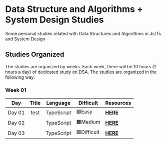 # Data Structure and Algorithms + System Design Studies 

Some personal studies related with Data Structures and Algorithms in Js/Ts and System Design

## Studies Organized

The studies are organized by weeks. Each week, there will be 10 hours (2 hours a day) of dedicated study on DSA. The studies are organized in the following way:

### Week 01

|  Day   | Title |  Language  | Difficult  | Resources    |
| :----: | :---: | :--------: | ---------- | ------------ |
| Day 01 | test  | TypeScript | 🟩Easy      | **[HERE]()** |
| Day 02 |       | TypeScript | 🟧Medium    | **[HERE]()** |
| Day 03 |       | TypeScript | 🟥Difficult | **[HERE]()** |
			

